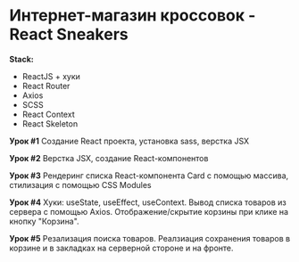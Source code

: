 # Интернет-магазин кроссовок - **React Sneakers**

**Stack:**

- ReactJS + хуки
- React Router
- Axios
- SCSS
- React Context
- React Skeleton

**Урок #1**
Создание React проекта, установка sass, верстка JSX

**Урок #2**
Верстка JSX, создание React-компонентов

**Урок #3**
Рендеринг списка React-компонента Card с помощью массива, стилизация с помощью CSS Modules

**Урок #4**
Хуки: useState, useEffect, useContext.
Вывод списка товаров из сервера с помощью Axios.
Отображение/скрытие корзины при клике на кнопку "Корзина".

**Урок #5**
Резализация поиска товаров.
Реалзиация сохранения товаров в корзине и в закладках на серверной стороне и на фронте.

